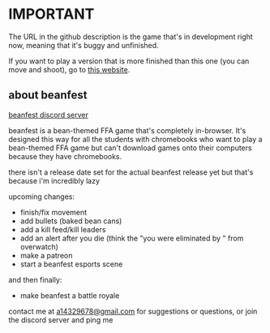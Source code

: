 # IMPORTANT
The URL in the github description is the game that's in development right now, meaning that it's buggy and unfinished.

If you want to play a version that is more finished than this one (you can move and shoot), go to [this website](http://ben.jacktimmins.com/multiplayer_map).

## about beanfest

[beanfest discord server](https://discord.gg/k6ejsmg)

beanfest is a bean-themed FFA game that's completely in-browser. It's designed this way for all the students with chromebooks who want to play a bean-themed FFA game but can't download games onto their computers because they have chromebooks. 

there isn't a release date set for the actual beanfest release yet but that's because i'm incredibly lazy

upcoming changes:

 - finish/fix movement
 - add bullets (baked bean cans)
 - add a kill feed/kill leaders 
 - add an alert after you die (think the "you were eliminated by <player>" from overwatch)
 - make a patreon 
 - start a beanfest esports scene
  
and then finally:
 - make beanfest a battle royale
 
 
contact me at a14329678@gmail.com for suggestions or questions, or join the discord server and ping me
